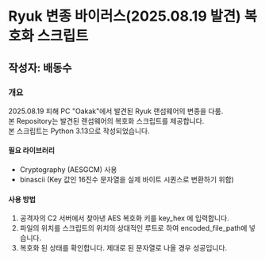 # Ryuk 변종 바이러스(2025.08.19 발견) 복호화 스크립트
## 작성자: 배동수

### 개요
2025.08.19 피해 PC "Oakak"에서 발견된 Ryuk 랜섬웨어의 변종을 다룸. </br>
본 Repository는 발견된 랜섬웨어의 복호화 스크립트를 제공합니다. </br>
본 스크립트는 Python 3.13으로 작성되었습니다.

#### 필요 라이브러리
 - Cryptography (AESGCM) 사용
 - binascii (Key 값인 16진수 문자열을 실제 바이트 시퀀스로 변환하기 위함)

#### 사용 방법
  1. 공격자의 C2 서버에서 찾아낸 AES 복호화 키를 key_hex 에 입력합니다.
  2. 파일의 위치를 스크립트의 위치의 상대적인 루트로 하여 encoded_file_path에 넣습니다.
  3. 복호화 된 상태를 확인합니다. 제대로 된 문자열로 나올 경우 성공입니다.
